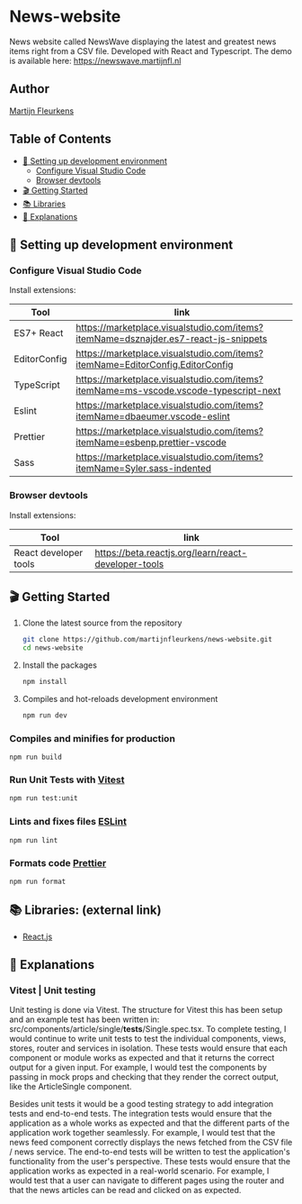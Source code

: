 # News-website

News website called NewsWave displaying the latest and greatest news items right from a CSV file. Developed with React and Typescript. The demo is available here: <https://newswave.martijnfl.nl>

## Author

[Martijn Fleurkens](mailto:martijnfleurkens@gmail.com)

## Table of Contents

- [🔨 Setting up development environment](#🔨-setting-up-development-environment)
  - [Configure Visual Studio Code](#configure-visual-studio-code)
  - [Browser devtools](#browser-devtools)
- [🎬 Getting Started](#🎬-getting-started)
- [📚 Libraries](#📚-libraries)
- [📃 Explanations](#📃-explanations)

## 🔨 Setting up development environment

### Configure Visual Studio Code

Install extensions:

| Tool         | link                                                                                   |
| ------------ | -------------------------------------------------------------------------------------- |
| ES7+ React   | <https://marketplace.visualstudio.com/items?itemName=dsznajder.es7-react-js-snippets>  |
| EditorConfig | <https://marketplace.visualstudio.com/items?itemName=EditorConfig.EditorConfig>        |
| TypeScript   | <https://marketplace.visualstudio.com/items?itemName=ms-vscode.vscode-typescript-next> |
| Eslint       | <https://marketplace.visualstudio.com/items?itemName=dbaeumer.vscode-eslint>           |
| Prettier     | <https://marketplace.visualstudio.com/items?itemName=esbenp.prettier-vscode>           |
| Sass         | <https://marketplace.visualstudio.com/items?itemName=Syler.sass-indented>              |

### Browser devtools

Install extensions:

| Tool                  | link                                                   |
| --------------------- | ------------------------------------------------------ |
| React developer tools | <https://beta.reactjs.org/learn/react-developer-tools> |

## 🎬 Getting Started

1. Clone the latest source from the repository

   ```sh
   git clone https://github.com/martijnfleurkens/news-website.git
   cd news-website
   ```

2. Install the packages

   ```sh
   npm install
   ```

3. Compiles and hot-reloads development environment

   ```sh
   npm run dev
   ```

### Compiles and minifies for production

```
npm run build
```

### Run Unit Tests with [Vitest](https://vitest.dev/)

```sh
npm run test:unit
```

### Lints and fixes files [ESLint](https://eslint.org/)

```
npm run lint
```

### Formats code [Prettier](https://prettier.io/)

```
npm run format
```

## 📚 Libraries: (external link)

- [React.js](https://reactjs.org)

## 📃 Explanations

### Vitest | Unit testing

Unit testing is done via Vitest. The structure for Vitest this has been setup and an example test has been written in: src/components/article/single/**tests**/Single.spec.tsx.
To complete testing, I would continue to write unit tests to test the individual components, views, stores, router and services in isolation. These tests would ensure that each component or module works as expected and that it returns the correct output for a given input. For example, I would test the components by passing in mock props and checking that they render the correct output, like the ArticleSingle component.

Besides unit tests it would be a good testing strategy to add integration tests and end-to-end tests.
The integration tests would ensure that the application as a whole works as expected and that the different parts of the application work together seamlessly. For example, I would test that the news feed component correctly displays the news fetched from the CSV file / news service.
The end-to-end tests will be written to test the application's functionality from the user's perspective. These tests would ensure that the application works as expected in a real-world scenario. For example, I would test that a user can navigate to different pages using the router and that the news articles can be read and clicked on as expected.
